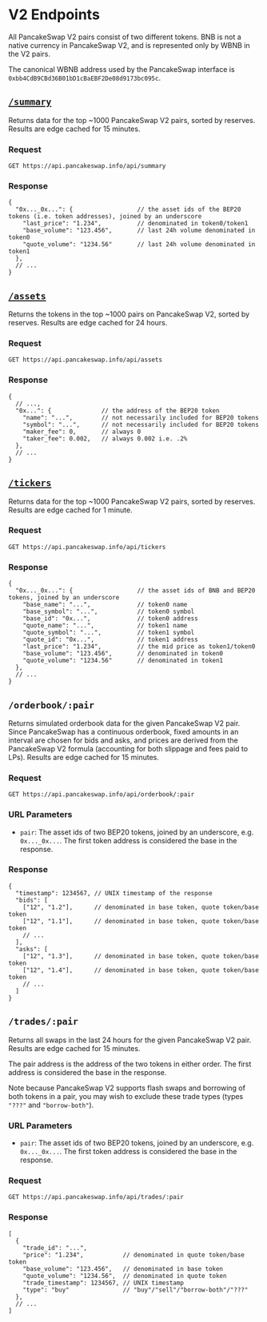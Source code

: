 # V2 Endpoints

All PancakeSwap V2 pairs consist of two different tokens. BNB is not a native currency in PancakeSwap V2, and is represented
only by WBNB in the V2 pairs. 

The canonical WBNB address used by the PancakeSwap interface is `0xbb4CdB9CBd36B01bD1cBaEBF2De08d9173bc095c`. 

## [`/summary`](https://api.pancakeswap.info/api/summary)

Returns data for the top ~1000 PancakeSwap V2 pairs, sorted by reserves. 
Results are edge cached for 15 minutes.

### Request

`GET https://api.pancakeswap.info/api/summary`

### Response

```json5
{
  "0x..._0x...": {                  // the asset ids of the BEP20 tokens (i.e. token addresses), joined by an underscore
    "last_price": "1.234",          // denominated in token0/token1
    "base_volume": "123.456",       // last 24h volume denominated in token0
    "quote_volume": "1234.56"       // last 24h volume denominated in token1
  },
  // ...
}
```

## [`/assets`](https://api.pancakeswap.info/api/assets)

Returns the tokens in the top ~1000 pairs on PancakeSwap V2, sorted by reserves. 
Results are edge cached for 24 hours.

### Request

`GET https://api.pancakeswap.info/api/assets`

### Response

```json5
{
  // ...,
  "0x...": {              // the address of the BEP20 token
    "name": "...",        // not necessarily included for BEP20 tokens
    "symbol": "...",      // not necessarily included for BEP20 tokens
    "maker_fee": 0,       // always 0
    "taker_fee": 0.002,   // always 0.002 i.e. .2%
  },
  // ...
}
```

## [`/tickers`](https://api.pancakeswap.info/api/tickers)

Returns data for the top ~1000 PancakeSwap V2 pairs, sorted by reserves.
Results are edge cached for 1 minute.

### Request

`GET https://api.pancakeswap.info/api/tickers`

### Response

```json5
{
  "0x..._0x...": {                  // the asset ids of BNB and BEP20 tokens, joined by an underscore
    "base_name": "...",             // token0 name
    "base_symbol": "...",           // token0 symbol
    "base_id": "0x...",             // token0 address
    "quote_name": "...",            // token1 name
    "quote_symbol": "...",          // token1 symbol
    "quote_id": "0x...",            // token1 address
    "last_price": "1.234",          // the mid price as token1/token0
    "base_volume": "123.456",       // denominated in token0
    "quote_volume": "1234.56"       // denominated in token1
  },
  // ...
}
```

## `/orderbook/:pair`

Returns simulated orderbook data for the given PancakeSwap V2 pair.
Since PancakeSwap has a continuous orderbook, fixed amounts in an interval are chosen for bids and asks, 
and prices are derived from the PancakeSwap V2 formula (accounting for both slippage and fees paid to LPs). 
Results are edge cached for 15 minutes.

### Request

`GET https://api.pancakeswap.info/api/orderbook/:pair`

### URL Parameters

- `pair`: The asset ids of two BEP20 tokens, joined by an underscore, e.g. `0x..._0x...`. The first token address is considered the base in the response.

### Response

```json5
{
  "timestamp": 1234567, // UNIX timestamp of the response
  "bids": [
    ["12", "1.2"],      // denominated in base token, quote token/base token
    ["12", "1.1"],      // denominated in base token, quote token/base token
    // ...
  ],
  "asks": [
    ["12", "1.3"],      // denominated in base token, quote token/base token
    ["12", "1.4"],      // denominated in base token, quote token/base token
    // ...
  ]
}
```

## `/trades/:pair`

Returns all swaps in the last 24 hours for the given PancakeSwap V2 pair. 
Results are edge cached for 15 minutes.

The pair address is the address of the two tokens in either order.
The first address is considered the base in the response.

Note because PancakeSwap V2 supports flash swaps and borrowing of both tokens in a pair, you may wish to exclude these 
trade types (types `"???"` and `"borrow-both"`).

### URL Parameters

- `pair`: The asset ids of two BEP20 tokens, joined by an underscore, e.g. `0x..._0x...`. The first token address is considered the base in the response.

### Request

`GET https://api.pancakeswap.info/api/trades/:pair`

### Response

```json5
[
  {
    "trade_id": "...",
    "price": "1.234",           // denominated in quote token/base token
    "base_volume": "123.456",   // denominated in base token
    "quote_volume": "1234.56",  // denominated in quote token
    "trade_timestamp": 1234567, // UNIX timestamp
    "type": "buy"               // "buy"/"sell"/"borrow-both"/"???" 
  },
  // ...
]
```
